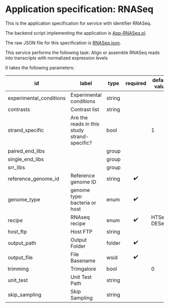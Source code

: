 
# Application specification: RNASeq

This is the application specification for service with identifier RNASeq.

The backend script implementing the application is [App-RNASeq.pl](../service-scripts/App-RNASeq.pl).

The raw JSON file for this specification is [RNASeq.json](RNASeq.json).

This service performs the following task:   Align or assemble RNASeq reads into transcripts with normalized expression levels

It takes the following parameters:

| id | label | type | required | default value |
| -- | ----- | ---- | :------: | ------------ |
| experimental_conditions | Experimental conditions | string  |  |  |
| contrasts | Contrast list | string  |  |  |
| strand_specific | Are the reads in this study strand-specific? | bool  |  | 1 |
| paired_end_libs |  | group  |  |  |
| single_end_libs |  | group  |  |  |
| srr_libs |  | group  |  |  |
| reference_genome_id | Reference genome ID | string  | :heavy_check_mark: |  |
| genome_type | genome type: bacteria or host | enum  | :heavy_check_mark: |  |
| recipe | RNAseq recipe | enum  | :heavy_check_mark: | HTSeq-DESeq |
| host_ftp | Host FTP | string  |  |  |
| output_path | Output Folder | folder  | :heavy_check_mark: |  |
| output_file | File Basename | wsid  | :heavy_check_mark: |  |
| trimming | Trimgalore | bool  |  | 0 |
| unit_test | Unit Test Path | string  |  |  |
| skip_sampling | Skip Sampling | string  |  |  |

